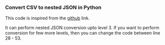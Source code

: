 ### Convert CSV to nested JSON in Python

This code is inspired from the [github](https://github.com/andrewheekin/csv2flare.json/blob/master/csv2flare.json.py) link.

It can perform nested JSON conversion upto level 3. If you want to perform conversion for few more levels, then you can change the code between line 28 - 53. 
